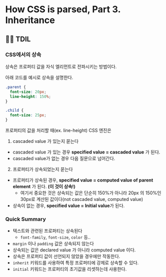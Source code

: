 # How CSS is parsed, Part 3. Inheritance

## 🙋‍♂️ TDIL

### CSS에서의 상속

상속은 프로퍼티 값을 자식 엘리먼트로 전파시키는 방법이다.

아래 코드를 예시로 상속을 설명한다.

```css
.parent {
  font-size: 20px;
  line-height: 150%;
}

.child {
  font-size: 25px;
}
```

프로퍼티의 값을 처리할 때(ex. line-height) CSS 엔진은

1. cascaded value 가 있는지 묻는다

- cascaded value 가 있는 경우 **specified value = cascaded value** 가 된다.
- cascaded value가 없는 경우 다음 질문으로 넘어간다.

2. 프로퍼티가 상속되었는지 묻는다

- 프로퍼티가 상속된 경우, **specified value = computed value of parent element** 가 된다. **(이 것이 상속!)**
  - 여기서 중요한 것은 상속되는 값은 단순히 150%가 아니라 20px 의 150%인 30px로 계산된 값이다(not cascaded value, computed value)
- 상속이 없는 경우, **specified value = Initial value**가 된다.

### Quick Summary

- 텍스트와 관련된 프로퍼티는 상속된다
  - `font-family`, `font-size`, `color` 등..
- `margin` 이나 `padding` 값은 상속되지 않는다
- 상속되는 값은 declared value 가 아니라 computed value 이다.
- 상속은 프로퍼티 값이 선언되지 않았을 경우에만 작동한다.
- `inherit` 키워드를 사용하여 특정 프로퍼티에 강제로 상속할 수 있다.
- `initial` 키워드는 프로퍼티의 초기값을 리셋하는데 사용한다.
